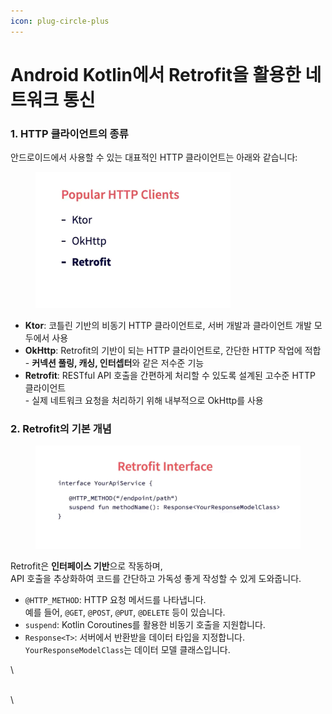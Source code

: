 ```yaml
---
icon: plug-circle-plus
---
```


# Android Kotlin에서 Retrofit을 활용한 네트워크 통신

### 1. HTTP 클라이언트의 종류

안드로이드에서 사용할 수 있는 대표적인 HTTP 클라이언트는 아래와 같습니다:

<div align="left"><figure><img src="../.gitbook/assets/image (15).png" alt="" width="312"><figcaption></figcaption></figure></div>

* **Ktor**: 코틀린 기반의 비동기 HTTP 클라이언트로, 서버 개발과 클라이언트 개발 모두에서 사용
* **OkHttp**: Retrofit의 기반이 되는 HTTP 클라이언트로, 간단한 HTTP 작업에 적합\
  \-  **커넥션 풀링, 캐싱, 인터셉터**와 같은 저수준 기능
* **Retrofit**: RESTful API 호출을 간편하게 처리할 수 있도록 설계된 고수준 HTTP 클라이언트\
  \- 실제 네트워크 요청을 처리하기 위해 내부적으로 OkHttp를 사용

### 2. Retrofit의 기본 개념

<div align="left"><figure><img src="../.gitbook/assets/image (17).png" alt="" width="563"><figcaption></figcaption></figure></div>

Retrofit은 **인터페이스 기반**으로 작동하며, \
API 호출을 추상화하여 코드를 간단하고 가독성 좋게 작성할 수 있게 도와줍니다.

* `@HTTP_METHOD`: HTTP 요청 메서드를 나타냅니다. \
  예를 들어, `@GET`, `@POST`, `@PUT`, `@DELETE` 등이 있습니다.
* `suspend`: Kotlin Coroutines를 활용한 비동기 호출을 지원합니다.
* `Response<T>`: 서버에서 반환받을 데이터 타입을 지정합니다. `YourResponseModelClass`는 데이터 모델 클래스입니다.

\


\
\
